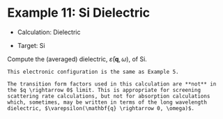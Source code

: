 # Example 11: Si Dielectric

- Calculation: Dielectric

- Target: Si

Compute the (averaged) dielectric, $\bar{\varepsilon}(\mathbf{q}, \omega)$, of Si.

```{note}
This electronic configuration is the same as Example 5.
```

```{warning}
The transition form factors used in this calculation are **not** in the $q \rightarrow 0$ limit. This is appropriate for screening scattering rate calculations, but not for absorption calculations which, sometimes, may be written in terms of the long wavelength dielectric, $\varepsilon(\mathbf{q} \rightarrow 0, \omega)$.
```

